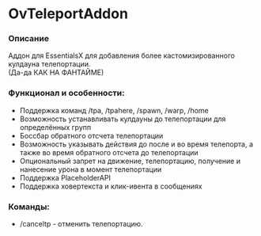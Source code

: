 # OvTeleportAddon
### Описание
Аддон для EssentialsX для добавления более кастомизированного кулдауна телепортации.
<br>(Да-да КАК НА ФАНТАЙМЕ)

### Функционал и особенности:
- Поддержка команд /tpa, /tpahere, /spawn, /warp, /home
- Возможность устанавливать кулдауны до телепортации для определённых групп
- Боссбар обратного отсчета телепортации
- Возможность указывать действия до после и во время телепорта, а также во время обратного отсчета до телепортации
- Опциональный запрет на движение, телепортацию, получение и нанесение урона в момент телепортации
- Поддержка PlaceholderAPI
- Поддержка ховертекста и клик-ивента в сообщениях

### Команды:
- /canceltp - отменить телепортацию.
